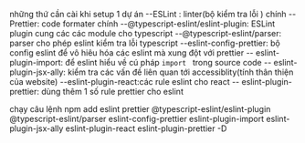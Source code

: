 những thứ cần cài khi setup 1 dự án
--ESLint : linter(bộ kiểm tra lỗi ) chính
--Prettier: code formater chính
--@typescript-eslint/eslint-plugin: ESLint plugin cung các các module cho typescript
--@typescript-eslint/parser: parser cho phép eslint kiểm tra lỗi typescript
--eslint-config-prettier: bộ config eslint để vô hiêu hóa các eslint mà xung đột với prettier
-- eslint-plugin-import: để eslint hiểu về cú pháp `import ` trong source code
-- eslint-plugin-jsx-ally: kiểm tra các vấn đề liên quan tới accessiblity(tính thân thiện của website)
--eslint-plugin-react:các rule eslint cho react
-- eslint-plugin-prettier: dùng thêm 1 số rule prettier cho eslint

chạy câu lệnh
npm add eslint prettier @typescript-eslint/eslint-plugin @typescript-eslint/parser eslint-config-prettier eslint-plugin-import eslint-plugin-jsx-ally eslint-plugin-react eslint-plugin-prettier -D